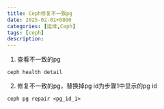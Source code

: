 ```yaml
---
title: Ceph修复不一致pg
date: 2025-02-01+0800
categories: [运维,Ceph]
tags: [ceph]
description: 
---
```


1. 查看不一致的pg
```shell
ceph health detail
```

2. 修复不一致的pg，替换掉pg id为步骤1中显示的pg id
```shell
ceph pg repair <pg_id_1>
```